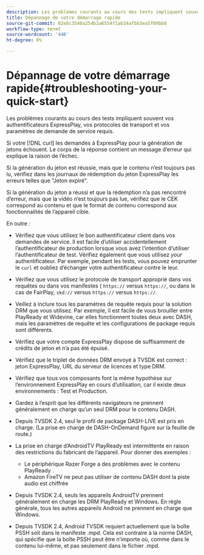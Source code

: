 ```yaml
---
description: Les problèmes courants au cours des tests impliquent souvent vos authentificateurs ExpressPlay, vos protocoles de transport et vos paramètres de demande de service requis.
title: Dépannage de votre démarrage rapide
source-git-commit: 02ebc3548a254b2a6554f1ab34afbb3ea5f09bb8
workflow-type: tm+mt
source-wordcount: '446'
ht-degree: 0%

---
```


# Dépannage de votre démarrage rapide{#troubleshooting-your-quick-start}

Les problèmes courants au cours des tests impliquent souvent vos authentificateurs ExpressPlay, vos protocoles de transport et vos paramètres de demande de service requis.

Si votre [!DNL curl] les demandes à ExpressPlay pour la génération de jetons échouent. Le corps de la réponse contient un message d’erreur qui explique la raison de l’échec.

Si la génération du jeton est réussie, mais que le contenu n’est toujours pas lu, vérifiez dans les journaux de rédemption du jeton ExpressPlay les erreurs telles que &quot;Jeton expiré&quot;.

Si la génération du jeton a réussi et que la rédemption n’a pas rencontré d’erreur, mais que la vidéo n’est toujours pas lue, vérifiez que le CEK correspond au contenu et que le format de contenu correspond aux fonctionnalités de l’appareil cible.

En outre :

* Vérifiez que vous utilisez le bon authentificateur client dans vos demandes de service. Il est facile d’utiliser accidentellement l’authentificateur de production lorsque vous avez l’intention d’utiliser l’authentificateur de test. Vérifiez également que vous utilisez *your* authentificateur. Par exemple, pendant les tests, vous pouvez emprunter le `curl` et oubliez d’échanger votre authentificateur contre le leur.

* Vérifiez que vous utilisez le protocole de transport approprié dans vos requêtes ou dans vos manifestes ( `https://` versus `https://`, ou dans le cas de FairPlay, `skd://` versus `https://` versus `https://`.

* Veillez à inclure tous les paramètres de requête requis pour la solution DRM que vous utilisez. Par exemple, il est facile de vous brouiller entre PlayReady et Widevine, car elles fonctionnent toutes deux avec DASH, mais les paramètres de requête et les configurations de package requis sont différents.
* Vérifiez que votre compte ExpressPlay dispose de suffisamment de crédits de jeton et n’a pas été épuisé.
* Vérifiez que le triplet de données DRM envoyé à TVSDK est correct : jeton ExpressPlay, URL du serveur de licences et type DRM.
* Vérifiez que tous vos composants font la même hypothèse sur l’environnement ExpressPlay en cours d’utilisation, car il existe deux environnements : Test et Production.
* Gardez à l’esprit que les différents navigateurs ne prennent généralement en charge qu’un seul DRM pour le contenu DASH.
* Depuis TVSDK 2.4, seul le profil de package DASH-LIVE est pris en charge. (La prise en charge de DASH-OnDemand figure sur la feuille de route.)
* La prise en charge d’AndroidTV PlayReady est intermittente en raison des restrictions du fabricant de l’appareil. Pour donner des exemples :

   * Le périphérique Razer Forge a des problèmes avec le contenu PlayReady .
   * Amazon FireTV ne peut pas utiliser de contenu DASH dont la piste audio est chiffrée

* Depuis TVSDK 2.4, seuls les appareils AndroidTV prennent généralement en charge les DRM PlayReady et Windows. En règle générale, tous les autres appareils Android ne prennent en charge que Windows.
* Depuis TVSDK 2.4, Android TVSDK requiert actuellement que la boîte PSSH soit dans le manifeste .mpd. Cela est contraire à la norme DASH, qui spécifie que la boîte PSSH peut être n’importe où, comme dans le contenu lui-même, et pas seulement dans le fichier .mpd.
